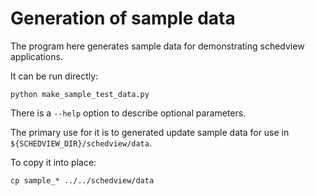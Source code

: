 # Generation of sample data

The program here generates sample data for demonstrating schedview
applications.

It can be run directly:

```
python make_sample_test_data.py
```

There is a `--help` option to describe optional parameters.

The primary use for it is to generated update sample data for use in
`${SCHEDVIEW_DIR}/schedview/data`.

To copy it into place:

```
cp sample_* ../../schedview/data
```

